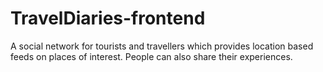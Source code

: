 # TravelDiaries-frontend

A social network for tourists and travellers which provides location based feeds on places of interest. People can also share their experiences.

